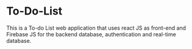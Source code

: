 # To-Do-List
This is a To-do List web application that uses react JS as front-end and Firebase JS for the backend database, authentication and real-time database.
